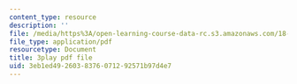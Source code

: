 ```yaml
---
content_type: resource
description: ''
file: /media/https%3A/open-learning-course-data-rc.s3.amazonaws.com/18-01sc-single-variable-calculus-fall-2010/3eb1ed4926038376071292571b97d4e7_FK1n3TVQIhc.pdf
file_type: application/pdf
resourcetype: Document
title: 3play pdf file
uid: 3eb1ed49-2603-8376-0712-92571b97d4e7
---
```


